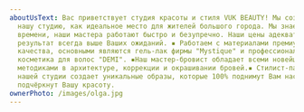 ```yaml
---
aboutUsText: Вас приветствует студия красоты и стиля VUK BEAUTY! Мы создавали
  нашу студию, как идеальное место для жителей большого города. Мы знаем цену
  времени, наши мастера работают быстро и безупречно. Наши цены адекватны, а
  результат всегда выше Ваших ожиданий. ▪️ Работаем с материалами премиум
  качества, основными являются гель-лак фирмы "Mystique" и профессиональная
  косметика для волос "DEMI". ▪️Наш мастер-бровист обладает всеми новейшими
  методиками в архитектуре, коррекции и окрашивании бровей.▪️ Стилист-парикмахер
  нашей студии создает уникальные образы, которые 100% поднимут Вам настроение и
  подчёркнут Вашу красоту.
ownerPhoto: /images/olga.jpg
---
```

